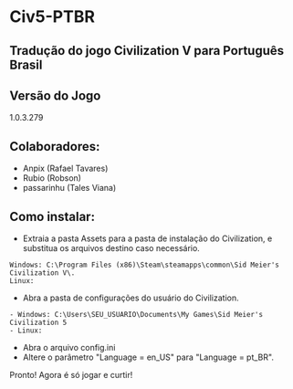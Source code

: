 # Civ5-PTBR
## Tradução do jogo Civilization V para Português Brasil

## Versão do Jogo
1.0.3.279

## Colaboradores:
- Anpix (Rafael Tavares)
- Rubio (Robson)
- passarinhu (Tales Viana)


## Como instalar:
- Extraia a pasta Assets para a pasta de instalação do Civilization, e substitua os arquivos destino caso necessário.
```
Windows: C:\Program Files (x86)\Steam\steamapps\common\Sid Meier's Civilization V\.
Linux:
```
- Abra a pasta de configurações do usuário do Civilization.
```
- Windows: C:\Users\SEU_USUARIO\Documents\My Games\Sid Meier's Civilization 5
- Linux:
```
- Abra o arquivo config.ini
- Altere o parâmetro "Language = en_US" para "Language = pt_BR".

Pronto! Agora é só jogar e curtir!
